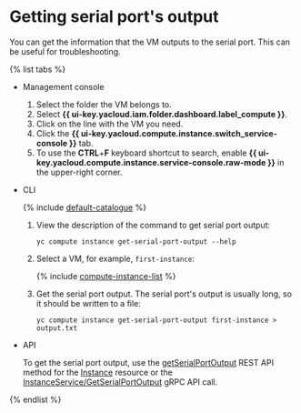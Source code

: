 # Getting serial port's output

You can get the information that the VM outputs to the serial port. This can be useful for troubleshooting.

{% list tabs %}

- Management console

   1. Select the folder the VM belongs to.
   1. Select **{{ ui-key.yacloud.iam.folder.dashboard.label_compute }}**.
   1. Click on the line with the VM you need.
   1. Click the **{{ ui-key.yacloud.compute.instance.switch_service-console }}** tab.
   1. To use the **CTRL**+**F** keyboard shortcut to search, enable **{{ ui-key.yacloud.compute.instance.service-console.raw-mode }}** in the upper-right corner.

- CLI

   {% include [default-catalogue](../../../_includes/default-catalogue.md) %}

   1. View the description of the command to get serial port output:

      ```
      yc compute instance get-serial-port-output --help
      ```

   1. Select a VM, for example, `first-instance`:

      {% include [compute-instance-list](../../_includes_service/compute-instance-list.md) %}

   1. Get the serial port output. The serial port's output is usually long, so it should be written to a file:

      ```
      yc compute instance get-serial-port-output first-instance > output.txt
      ```

- API

   To get the serial port output, use the [getSerialPortOutput](../../api-ref/Instance/getSerialPortOutput.md) REST API method for the [Instance](../../api-ref/Instance/index.md) resource or the [InstanceService/GetSerialPortOutput](../../api-ref/grpc/instance_service.md#GetSerialPortOutput) gRPC API call.

{% endlist %}
